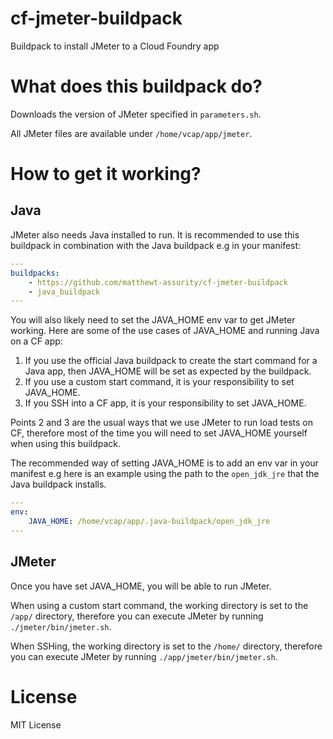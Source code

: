 # cf-jmeter-buildpack

Buildpack to install JMeter to a Cloud Foundry app

# What does this buildpack do?

Downloads the version of JMeter specified in `parameters.sh`.

All JMeter files are available under `/home/vcap/app/jmeter`.

# How to get it working? 

## Java

JMeter also needs Java installed to run. It is recommended to use this buildpack in combination with the Java buildpack e.g in your manifest:

```yaml
---
buildpacks:
    - https://github.com/matthewt-assurity/cf-jmeter-buildpack
    - java_buildpack
---
```

You will also likely need to set the JAVA_HOME env var to get JMeter working. Here are some of the use cases of JAVA_HOME and running Java on a CF app:

1. If you use the official Java buildpack to create the start command for a Java app, then JAVA_HOME will be set as expected by the buildpack.
2. If you use a custom start command, it is your responsibility to set JAVA_HOME.
3. If you SSH into a CF app, it is your responsibility to set JAVA_HOME.

Points 2 and 3 are the usual ways that we use JMeter to run load tests on CF, therefore most of the time you will need to set JAVA_HOME yourself when using this buildpack.

The recommended way of setting JAVA_HOME is to add an env var in your manifest e.g here is an example using the path to the `open_jdk_jre` that the Java buildpack installs.

```yaml
---
env:
    JAVA_HOME: /home/vcap/app/.java-buildpack/open_jdk_jre
---
```

## JMeter

Once you have set JAVA_HOME, you will be able to run JMeter. 

When using a custom start command, the working directory is set to the `/app/` directory, therefore you can execute JMeter by running `./jmeter/bin/jmeter.sh`.

When SSHing, the working directory is set to the `/home/` directory, therefore you can execute JMeter by running `./app/jmeter/bin/jmeter.sh`.

# License

MIT License